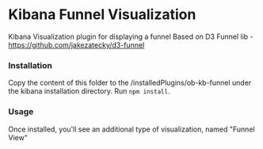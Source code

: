 # Kibana Funnel Visualization

Kibana Visualization plugin for displaying a funnel
Based on D3 Funnel lib - https://github.com/jakezatecky/d3-funnel

### Installation
Copy the content of this folder to the /installedPlugins/ob-kb-funnel under the kibana installation directory.
Run `npm install`.

### Usage
Once installed, you'll see an additional type of visualization, named "Funnel View"
 
